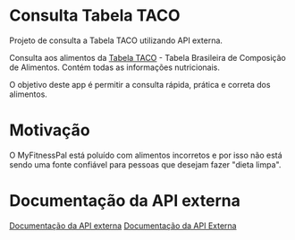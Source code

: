# Consulta Tabela TACO
Projeto de consulta a Tabela TACO utilizando API externa.

Consulta aos alimentos da [Tabela TACO](http://www.nepa.unicamp.br/taco/index.php "Tabela TACO") - Tabela Brasileira de Composição de Alimentos. Contém todas as informações nutricionais.

O objetivo deste app é permitir a consulta rápida, prática e correta dos alimentos.

# Motivação

O MyFitnessPal está poluído com alimentos incorretos e por isso não está sendo uma fonte confiável para pessoas que desejam fazer "dieta limpa".

# Documentação da API externa
[Documentação da API externa](https://taco-food-api.herokuapp.com/)
<a href="https://taco-food-api.herokuapp.com/" target="_blank">Documentação da API Externa</a>
